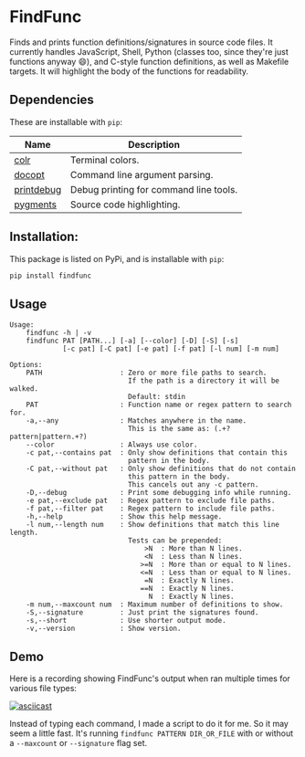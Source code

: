 # FindFunc

Finds and prints function definitions/signatures in source code files.
It currently handles
JavaScript,
Shell,
Python (classes too, since they're just functions anyway :smile:),
and C-style
function definitions,
as well as Makefile targets. It will highlight the body of the functions for
readability.

## Dependencies

These are installable with `pip`:

Name | Description
---|---
[colr](https://github.com/welbornprod/colr)|Terminal colors.
[docopt](https://github.com/docopt/docopt)|Command line argument parsing.
[printdebug](https://github.com/welbornprod/printdebug)|Debug printing for command line tools.
[pygments](http://pygments.org)|Source code highlighting.

## Installation:

This package is listed on PyPi, and is installable with `pip`:
```bash
pip install findfunc
```

## Usage
```
Usage:
    findfunc -h | -v
    findfunc PAT [PATH...] [-a] [--color] [-D] [-S] [-s]
             [-c pat] [-C pat] [-e pat] [-f pat] [-l num] [-m num]

Options:
    PATH                   : Zero or more file paths to search.
                             If the path is a directory it will be walked.
                             Default: stdin
    PAT                    : Function name or regex pattern to search for.
    -a,--any               : Matches anywhere in the name.
                             This is the same as: (.+?pattern|pattern.+?)
    --color                : Always use color.
    -c pat,--contains pat  : Only show definitions that contain this
                             pattern in the body.
    -C pat,--without pat   : Only show definitions that do not contain
                             this pattern in the body.
                             This cancels out any -c pattern.
    -D,--debug             : Print some debugging info while running.
    -e pat,--exclude pat   : Regex pattern to exclude file paths.
    -f pat,--filter pat    : Regex pattern to include file paths.
    -h,--help              : Show this help message.
    -l num,--length num    : Show definitions that match this line length.
                             Tests can be prepended:
                                 >N  : More than N lines.
                                 <N  : Less than N lines.
                                >=N  : More than or equal to N lines.
                                <=N  : Less than or equal to N lines.
                                 =N  : Exactly N lines.
                                ==N  : Exactly N lines.
                                  N  : Exactly N lines.
    -m num,--maxcount num  : Maximum number of definitions to show.
    -S,--signature         : Just print the signatures found.
    -s,--short             : Use shorter output mode.
    -v,--version           : Show version.
```

## Demo

Here is a recording showing FindFunc's output when ran multiple times for
various file types:

[![asciicast](https://asciinema.org/a/79tq1dt69uhy4298avccz5qzw.png)](https://asciinema.org/a/79tq1dt69uhy4298avccz5qzw)

Instead of typing each command, I made a script to do it for me. So it may
seem a little fast. It's running `findfunc PATTERN DIR_OR_FILE` with or
without a `--maxcount` or `--signature` flag set.
